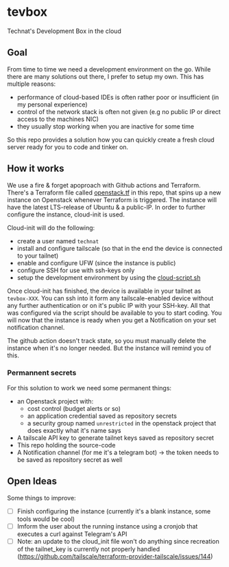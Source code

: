 # tevbox

Technat's Development Box in the cloud

## Goal

From time to time we need a development environment on the go. While there are many solutions out there, I prefer to setup my own. This has multiple reasons:
- performance of cloud-based IDEs is often rather poor or insufficient (in my personal experience)
- control of the network stack is often not given (e.g no public IP or direct access to the machines NIC)
- they usually stop working when you are inactive for some time

So this repo provides a solution how you can quickly create a fresh cloud server ready for you to code and tinker on.

## How it works

We use a fire & forget apoproach with Github actions and Terraform. There's a Terraform file called [openstack.tf](./openstack.tf) in this repo, that spins up a new instance on Openstack whenever Terraform is triggered. The instance will have the latest LTS-release of Ubuntu & a public-IP. In order to further configure the instance, cloud-init is used.

Cloud-init will do the following:
- create a user named `technat`
- install and configure tailscale (so that in the end the device is connected to your tailnet)
- enable and configure UFW (since the instance is public)
- configure SSH for use with ssh-keys only
- setup the development environment by using the [cloud-script.sh](./cloud-script.sh)

Once cloud-init has finished, the device is available in your tailnet as `tevbox-XXX`. You can ssh into it form any tailscale-enabled device without any further authentication or on it's public IP with your SSH-key. All that was configured via the script should be available to you to start coding. You will now that the instance is ready when you get a Notification on your set notification channel.

The github action doesn't track state, so you must manually delete the instance when it's no longer needed. But the instance will remind you of this.

### Permannent secrets

For this solution to work we need some permanent things:
- an Openstack project with:
  - cost control (budget alerts or so)
  - an application credential saved as repository secrets
  - a security group named `unrestricted` in the openstack project that does exactly what it's name says
- A tailscale API key to generate tailnet keys saved as repository secret
- This repo holding the source-code
- A Notification channel (for me it's a telegram bot) -> the token needs to be saved as repository secret as well

## Open Ideas

Some things to improve:
- [ ] Finish configuring the instance (currently it's a blank instance, some tools would be cool)
- [ ] Imform the user about the running instance using a cronjob that executes a curl against Telegram's API
- [ ] Note: an update to the cloud_init file won't do anything since recreation of the tailnet_key is currently not properly handled (https://github.com/tailscale/terraform-provider-tailscale/issues/144)